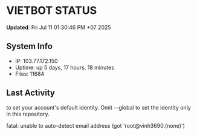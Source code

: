 # VIETBOT STATUS
**Updated**: Fri Jul 11 01:30:46 PM +07 2025

## System Info
- IP: 103.77.172.150
- Uptime: up 5 days, 17 hours, 18 minutes
- Files: 11684

## Last Activity

to set your account's default identity.
Omit --global to set the identity only in this repository.

fatal: unable to auto-detect email address (got 'root@vinh3690.(none)')
